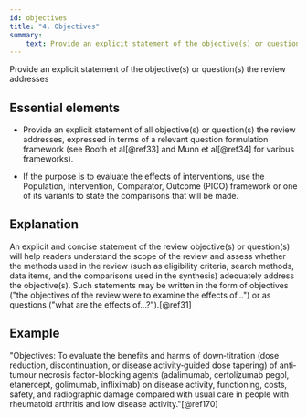 ```yaml
---
id: objectives
title: "4. Objectives"
summary: 
    text: Provide an explicit statement of the objective(s) or question(s) the review addresses.
---
```


Provide an explicit statement of the objective(s) or question(s) the review addresses

## Essential elements

-   Provide an explicit statement of all objective(s) or question(s) the
    review addresses, expressed in terms of a relevant question
    formulation framework (see Booth et al[@ref33] and Munn et
    al[@ref34] for various frameworks).

-   If the purpose is to evaluate the effects of interventions, use the
    Population, Intervention, Comparator, Outcome (PICO) framework or
    one of its variants to state the comparisons that will be made.


## Explanation

An explicit and concise statement of the review
objective(s) or question(s) will help readers understand the scope of
the review and assess whether the methods used in the review (such as
eligibility criteria, search methods, data items, and the comparisons
used in the synthesis) adequately address the objective(s). Such
statements may be written in the form of objectives ("the objectives of
the review were to examine the effects of...") or as questions ("what
are the effects of...?").[@ref31]

## Example

"Objectives: To evaluate the benefits and harms of down‐titration (dose
reduction, discontinuation, or disease activity‐guided dose tapering) of
anti‐tumour necrosis factor-blocking agents (adalimumab, certolizumab
pegol, etanercept, golimumab, infliximab) on disease activity,
functioning, costs, safety, and radiographic damage compared with usual
care in people with rheumatoid arthritis and low disease
activity."[@ref170]